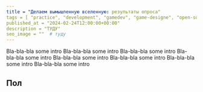 ```yaml
---
title = "Делаем вымышленную вселенную: результаты опроса"
tags = [ "practice", "development", "gamedev", "game-designe", "open-source", "world-builders"]
published_at = "2024-02-24T12:00:00+00:00"
description = "ТУДУ"
seo_image = ""  # туду
---
```


<!-- TODO: image -->

<!-- TODO: intro -->

Bla-bla-bla some intro Bla-bla-bla some intro Bla-bla-bla some intro Bla-bla-bla some intro Bla-bla-bla some intro Bla-bla-bla some intro Bla-bla-bla some intro Bla-bla-bla some intro

<!-- more -->

<!-- TODO: move to brigid config? -->
<!-- TODO: if moved, how to turn on optionally? -->
<script src="https://cdnjs.cloudflare.com/ajax/libs/PapaParse/5.4.1/papaparse.min.js" crossorigin="anonymous" referrerpolicy="no-referrer"></script>

<script src="https://cdnjs.cloudflare.com/ajax/libs/plotly.js/1.33.1/plotly.min.js" crossorigin="anonymous" referrerpolicy="no-referrer"></script>

<script type="text/javascript">

var fullData = null;

const redrawPlots = new CustomEvent('redrawPlots', {
  detail: {
    message: "redraw plots",
  }
});

// TODO: do something with the file path
// TODO: move to the bottom of the page?
Papa.parse("/static/posts/making-a-fictional-universe-quantity-survey-processing/2024_02_23_cleaned_data.csv", {
	download: true,
        header: true,
        dynamicTyping: true,
        skipEmptyLines: true,
	complete: function(results) {
            fullData = results.data;
            document.dispatchEvent(redrawPlots);
	}
});

</script>


## Пол

<script type="text/javascript">
    // TODO: remove unnecessary buttons from plotly plot
// TODO: display percents near the counts, where it makes sense

function filterAll(row) {
  return true;
}

function filterGameDevelopers(row) {
  return row['q_is_game_developer'] === 'yes';
}

function filterPlayers(row) {
  return row['q_is_game_developer'] === 'no';
}

function mapGender(row) {
  return row['q_gender'];
}

function getPlotData(data, filter, map) {
  var filteredData = data.filter(filter);
  var mappedData = filteredData.map(map);

  var uniqueValues = Array.from(new Set(mappedData));

  counts = uniqueValues.map(function(value) {
    return mappedData.filter(function(x) {
      return x === value;
    }).length;
  });

  return {
      values: uniqueValues,
      counts: counts
          };
}

// TODO: log for gender
document.addEventListener('redrawPlots', (e) => {
    const dataA = getPlotData(fullData, filterAll, mapGender);
    const dataB = getPlotData(fullData, filterPlayers, mapGender);

    data = [{
        'x': dataA.values,
        'y': dataA.counts,
        'name': 'A',
        'type': 'bar'
    },{
        'x': dataB.values,
        'y': dataB.counts,
        'name': 'B',
        'type': 'bar'
    }];

    Plotly.newPlot('plot-gender', data, {barmode: 'group'});
});

</script>

<div id="plot-gender"></div>
